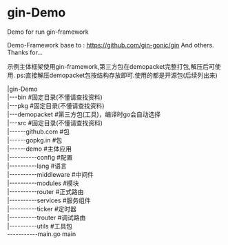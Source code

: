 # gin-Demo
Demo for run gin-framework


Demo-Framework base to : https://github.com/gin-gonic/gin
And others. 
Thanks for...

示例主体框架使用gin-framework,第三方包在demopacket完整打包,解压后可使用.
ps:直接解压demopacket包按结构存放即可.使用的都是开源包(后续列出来)

|gin-Demo<br> 
|---bin          #固定目录(不懂请查找资料)<br> 
|---pkg          #固定目录(不懂请查找资料)<br> 
|---demopacket   #第三方包(工具)，编译时go会自动选择<br> 
|---src          #固定目录(不懂请查找资料)<br> 
|------github.com   #包<br> 
|------gopkg.in     #包<br> 
|------demo         #主体应用<br> 
|----------config      #配置<br> 
|----------lang        #语言<br> 
|----------middleware  #中间件<br> 
|----------modules     #模块<br> 
|----------router      #正式路由<br> 
|----------services    #服务组件<br> 
|----------ticker      #定时器<br> 
|----------trouter     #调试路由<br> 
|----------utils       #工具包<br> 
-----------main.go     main<br> 